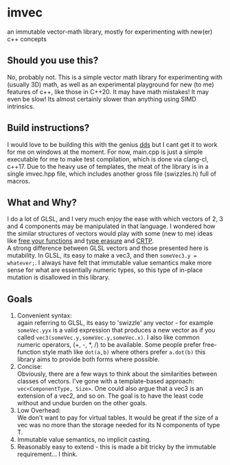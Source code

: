 # imvec
an immutable vector-math library, mostly for experimenting with new(er) c++ concepts

## Should you use this?
No, probably not. This is a simple vector math library for experimenting with (usually 3D) math, as well as an experimental playground for new (to me) features of c++, like those in C++20. It may have math mistakes! It may even be slow! Its almost certainly slower than anything using SIMD intrinsics.

## Build instructions?
I would love to be building this with the genius [dds](https://github.com/vector-of-bool/dds) but I cant get it to work for me on windows at the moment. For now, main.cpp is just a simple executable for me to make test compilation, which is done via clang-cl, c++17. Due to the heavy use of templates, the meat of the library is in a single imvec.hpp file, which includes another gross file (swizzles.h) full of macros.

## What and Why?
I do a lot of GLSL, and I very much enjoy the ease with which vectors of 2, 3 and 4 components may be manipulated in that language. I wondered how the similar structures of vectors would play with some (new to me) ideas like [free your functions](https://link) and [type erasure](https://link) and [CRTP](https://link). <BR>
A strong difference between GLSL vectors and those presented here is mutability. In GLSL, its easy to make a vec3, and then `someVec3.y = whatever;`. I always have felt that immutable value semantics make more sense for what are essentially numeric types, so this type of in-place mutation is disallowed in this library.

## Goals
1. Convenient syntax:<BR> again referring to GLSL, its easy to 'swizzle' any vector - for example `someVec.yyx` is a valid expression that produces a new vector as if you called `vec3(someVec.y,someVec.y,someVec.x)`. I also like common numeric operators, (+, -, *, /) to be available. Some people prefer free-function style math like `dot(a,b)` where others prefer `a.dot(b)` this library aims to provide both forms where possible.
2. Concise:<BR>
Obviously, there are a few ways to think about the similarities between classes of vectors. I've gone with a template-based approach: `vec<ComponentType, Size>`. One could also argue that a vec3 is an extension of a vec2, and so on. The goal is to have the least code without and undue burden on the other goals.
3. Low Overhead: <BR>
We don't want to pay for virtual tables. It would be great if the size of a vec was no more than the storage needed for its N components of type T.
4. Immutable value semantics, no implicit casting.
5. Reasonably easy to extend - this is made a bit tricky by the immutable requirement... I think.